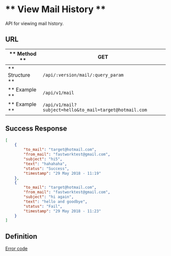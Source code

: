 # ** View Mail History **

API for viewing mail history.

## URL

| ** Method **     | GET                                                       |
| ---------------- | --------------------------------------------------------- |
| ** Structure **  | `/api/:version/mail/:query_param`                         |
| ** Example **    | `/api/v1/mail`                                            |
| ** Example **    | `/api/v1/mail?subject=hello&to_mail=target@hotmail.com`   |

## Success Response
```json
[
    {
        "to_mail": "target@hotmail.com",
        "from_mail": "fastworktest@gmail.com",
        "subject": "hi5",
        "text": "hahahaha",
        "status": "Success",
        "timestamp": "29 May 2018 - 11:19"
    },
    {
        "to_mail": "target@hotmail.com",
        "from_mail": "fastworktest@gmail.com",
        "subject": "hi again",
        "text": "hello and goodbye",
        "status": "Fail",
        "timestamp": "29 May 2018 - 11:23"
    }
]
```

## Definition
[Error code](error-code.md)